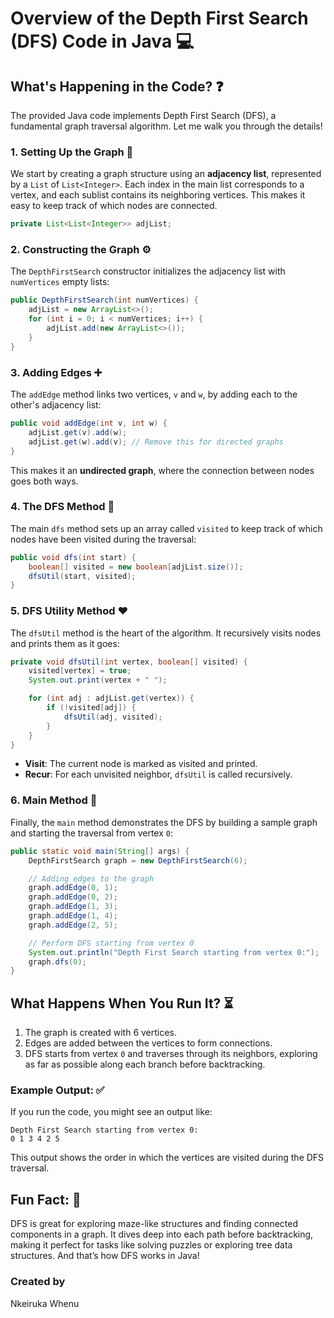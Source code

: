 # Overview of the Depth First Search (DFS) Code in Java 💻

## What's Happening in the Code? ❓

The provided Java code implements Depth First Search (DFS), a fundamental graph traversal algorithm. Let me walk you
through the details!

### 1. **Setting Up the Graph** 📝

We start by creating a graph structure using an **adjacency list**, represented by a `List` of `List<Integer>`. Each
index in the main list corresponds to a vertex, and each sublist contains its neighboring vertices. This makes it easy
to keep track of which nodes are connected.

```java
private List<List<Integer>> adjList;
```

### 2. **Constructing the Graph** ⚙️

The `DepthFirstSearch` constructor initializes the adjacency list with `numVertices` empty lists:

```java
public DepthFirstSearch(int numVertices) {
    adjList = new ArrayList<>();
    for (int i = 0; i < numVertices; i++) {
        adjList.add(new ArrayList<>());
    }
}
```

### 3. **Adding Edges** ➕

The `addEdge` method links two vertices, `v` and `w`, by adding each to the other's adjacency list:

```java
public void addEdge(int v, int w) {
    adjList.get(v).add(w);
    adjList.get(w).add(v); // Remove this for directed graphs
}
```

This makes it an **undirected graph**, where the connection between nodes goes both ways.

### 4. **The DFS Method** 🔄

The main `dfs` method sets up an array called `visited` to keep track of which nodes have been visited during the
traversal:

```java
public void dfs(int start) {
    boolean[] visited = new boolean[adjList.size()];
    dfsUtil(start, visited);
}
```

### 5. **DFS Utility Method** ❤️

The `dfsUtil` method is the heart of the algorithm. It recursively visits nodes and prints them as it goes:

```java
private void dfsUtil(int vertex, boolean[] visited) {
    visited[vertex] = true;
    System.out.print(vertex + " ");

    for (int adj : adjList.get(vertex)) {
        if (!visited[adj]) {
            dfsUtil(adj, visited);
        }
    }
}
```

- **Visit**: The current node is marked as visited and printed.
- **Recur**: For each unvisited neighbor, `dfsUtil` is called recursively.

### 6. **Main Method** 💪

Finally, the `main` method demonstrates the DFS by building a sample graph and starting the traversal from vertex `0`:

```java
public static void main(String[] args) {
    DepthFirstSearch graph = new DepthFirstSearch(6);

    // Adding edges to the graph
    graph.addEdge(0, 1);
    graph.addEdge(0, 2);
    graph.addEdge(1, 3);
    graph.addEdge(1, 4);
    graph.addEdge(2, 5);

    // Perform DFS starting from vertex 0
    System.out.println("Depth First Search starting from vertex 0:");
    graph.dfs(0);
}
```

## What Happens When You Run It? ⏳

1. The graph is created with 6 vertices.
2. Edges are added between the vertices to form connections.
3. DFS starts from vertex `0` and traverses through its neighbors, exploring as far as possible along each branch before
   backtracking.

### Example Output: ✅

If you run the code, you might see an output like:

```
Depth First Search starting from vertex 0:
0 1 3 4 2 5
```

This output shows the order in which the vertices are visited during the DFS traversal.

## Fun Fact: 🧐

DFS is great for exploring maze-like structures and finding connected components in a graph. It dives deep into each
path before backtracking, making it perfect for tasks like solving puzzles or exploring tree data structures.
And that’s how DFS works in Java!

### Created by

Nkeiruka Whenu
